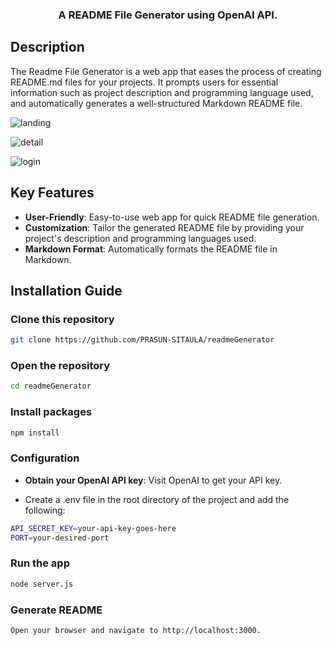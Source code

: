 
<h3 align="center">A README File Generator using OpenAI API.</h3>

## Description
The Readme File Generator is a web app that eases the process of creating README.md files for your projects. It prompts users for essential information such as project description and programming language used, and automatically generates a well-structured Markdown README file. 

![landing](https://github.com/PRASUN-SITAULA/readmeGenerator/assets/89672957/af250e3c-0c8a-47da-a607-3e5793a3156e)

![detail](https://github.com/PRASUN-SITAULA/readmeGenerator/assets/89672957/fd1b4085-aceb-4acd-99c4-9957b98a17de)

![login](https://github.com/PRASUN-SITAULA/readmeGenerator/assets/89672957/3d1266c0-277b-4ded-8d7e-37d5d47095e9)

## Key Features

* **User-Friendly**: Easy-to-use web app for quick README file generation.
* **Customization**: Tailor the generated README file by providing your project's description and programming languages used.
* **Markdown Format**: Automatically formats the README file in Markdown.

## Installation Guide 

### Clone this repository
```bash
git clone https://github.com/PRASUN-SITAULA/readmeGenerator
```
### Open the repository
```bash
cd readmeGenerator
```
### Install packages
```bash
npm install
```
### Configuration
- **Obtain your OpenAI API key**: Visit OpenAI to get your API key.

- Create a .env file in the root directory of the project and add the following:
```bash
API_SECRET_KEY=your-api-key-goes-here
PORT=your-desired-port
```
### Run the app
```bash
node server.js
```
### Generate README
```bash
Open your browser and navigate to http://localhost:3000.
```

